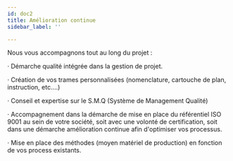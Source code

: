 ```yaml
---
id: doc2
title: Amélioration continue
sidebar_label: ''

---
```

Nous vous accompagnons tout au long du projet :

· Démarche qualité intégrée dans la gestion de projet.

· Création de vos trames personnalisées (nomenclature, cartouche de plan, instruction, etc.…)

· Conseil et expertise sur le S.M.Q (Système de Management Qualité)

· Accompagnement dans la démarche de mise en place du référentiel ISO 9001 au sein de votre société, soit avec une volonté de certification, soit dans une démarche amélioration continue afin d'optimiser vos processus.

· Mise en place des méthodes (moyen matériel de production) en fonction de vos process existants.
